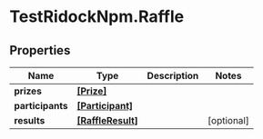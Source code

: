 # TestRidockNpm.Raffle

## Properties
Name | Type | Description | Notes
------------ | ------------- | ------------- | -------------
**prizes** | [**[Prize]**](Prize.md) |  | 
**participants** | [**[Participant]**](Participant.md) |  | 
**results** | [**[RaffleResult]**](RaffleResult.md) |  | [optional] 


